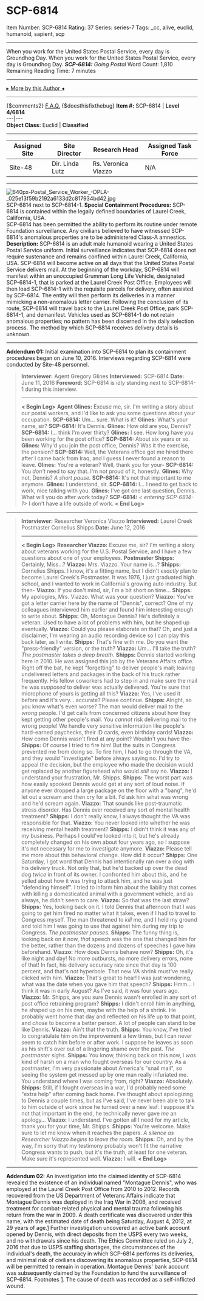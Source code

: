 # SCP-6814
Item Number: SCP-6814
Rating: 37
Series: series-7
Tags: _cc, alive, euclid, humanoid, sapient, scp

---

When you work for the United States Postal Service, every day is Groundhog Day.
When you work for the United States Postal Service, every day is Groundhog Day.
_**SCP-6814:** Going Postal_
Word Count: 1,810
Remaining Reading Time: 7 minutes
* * *
[▸ More by this Author ◂](https://scp-wiki.wikidot.com/brighton-high)
* * *
{$comments2}
[F.A.Q.](https://scp-wiki.wikidot.com/component:info-ayers)
{$doesthisfixthebug}
**Item #:** SCP-6814 | **Level 4/6814**  
---|---  
**Object Class:** Euclid | **Classified**  
* * *
**Assigned Site** | **Site Director** | **Research Head** | **Assigned Task Force**  
---|---|---|---  
Site-48 | Dir. Linda Lutz | Rs. Veronica Viazzo | N/A  
* * *
![640px-Postal_Service_Worker_-_DPLA_-_025e13f59b2192a6133d2c817934bd42.jpg](https://upload.wikimedia.org/wikipedia/commons/thumb/9/99/Postal_Service_Worker_-_DPLA_-_025e13f59b2192a6133d2c817934bd42.jpg/640px-Postal_Service_Worker_-_DPLA_-_025e13f59b2192a6133d2c817934bd42.jpg)
SCP-6814 next to SCP-6814-1.
**Special Containment Procedures:** SCP-6814 is contained within the legally defined boundaries of Laurel Creek, California, USA.  
SCP-6814 has been permitted the ability to perform its routine under remote Foundation surveillance. Any civilians believed to have witnessed SCP-6814's anomalous properties are to be administered Class-A amnestics.
**Description:** SCP-6814 is an adult male humanoid wearing a United States Postal Service uniform. Initial surveillance indicates that SCP-6814 does not require sustenance and remains confined within Laurel Creek, California, USA.
SCP-6814 will become active on all days that the United States Postal Service delivers mail. At the beginning of the workday, SCP-6814 will manifest within an unoccupied Grumman Long Life Vehicle, designated SCP-6814-1, that is parked at the Laurel Creek Post Office. Employees will then load SCP-6814-1 with the requisite parcels for delivery, often assisted by SCP-6814. The entity will then perform its deliveries in a manner mimicking a non-anomalous letter carrier.
Following the conclusion of its route, SCP-6814 will travel back to the Laurel Creek Post Office, park SCP-6814-1, and demanifest. Vehicles used as SCP-6814-1 do not retain anomalous properties; no pattern has been discerned in the daily selection process. The method by which SCP-6814 receives delivery details is unknown.
* * *
**Addendum 01:** Initial examination into SCP-6814 to plan its containment procedures began on June 10, 2016. Interviews regarding SCP-6814 were conducted by Site-48 personnel.
> **Interviewer:** Agent Gregory Glines
> **Interviewed:** SCP-6814
> **Date:** June 11, 2016
> **Foreword:** SCP-6814 is idly standing next to SCP-6814-1 during this interview.
> * * *
> **< Begin Log>**
> **Agent Glines:** Excuse me, sir. I'm writing a story about our postal workers, and I'd like to ask you some questions about your occupation.
> **SCP-6814:** Um… sure. What is it?
> **Glines:** What's your name, sir?
> **SCP-6814:** It's Dennis.
> **Glines:** How old are you, Dennis?
> **SCP-6814:** I… think I'm over thirty?
> **Glines:** I see. How long have you been working for the post office?
> **SCP-6814:** About six years or so.
> **Glines:** Why'd you join the post office, Dennis? Was it the exercise, the pension?
> **SCP-6814:** Well, the Veterans office got me hired there after I came back from Iraq, and I guess I never found a reason to leave.
> **Glines:** You're a veteran? Well, thank you for your-
> **SCP-6814:** You _don't_ need to say that. I'm not proud of it, honestly.
> **Glines:** Why not, Dennis?
> _A short pause._
> **SCP-6814:** It's not that important to me anymore.
> **Glines:** I understand, sir.
> **SCP-6814:** I… I need to get back to work, nice talking with you.
> **Glines:** I've got one last question, Dennis. What will you do after work today?
> **SCP-6814:** _< entering SCP-6814-1>_ I don't have a life outside of work.
> **< End Log>**
* * *
> **Interviewer:** Researcher Veronica Viazzo
> **Interviewed:** Laurel Creek Postmaster Cornelius Shipps
> **Date:** June 12, 2016
> * * *
> **< Begin Log>**
> **Researcher Viazzo:** Excuse me, sir? I'm writing a story about veterans working for the U.S. Postal Service, and I have a few questions about one of your employees.
> **Postmaster Shipps:** Certainly, Miss…?
> **Viazzo:** Mrs. Viazzo. Your name is…?
> **Shipps:** Cornelius Shipps. I know, it's a fitting name, but I didn't _exactly_ plan to become Laurel Creek's Postmaster. It was 1976, I just graduated high school, and I wanted to work in California's growing auto industry. But then-
> **Viazzo:** If you don't mind, sir, I'm a bit short on time…
> **Shipps:** My apologies, Mrs. Viazzo. What was your question?
> **Viazzo:** You've got a letter carrier here by the name of "Dennis", correct? One of my colleagues interviewed him earlier and found him interesting enough to write about.
> **Shipps:** Oh, Montague Dennis? He's definitely a veteran. Used to have a lot of problems with him, but he shaped up eventually.
> **Viazzo:** Could you please elaborate on that? Oh, and just a disclaimer, I'm wearing an audio recording device so I can play this back later, as I write.
> **Shipps:** That's fine with me. Do you want the "press-friendly" version, or the truth?
> **Viazzo:** Um… I'll take the truth?
> _The postmaster takes a deep breath._
> **Shipps:** Dennis started working here in 2010. He was assigned this job by the Veterans Affairs office. Right off the bat, he kept "forgetting" to deliver people's mail; leaving undelivered letters and packages in the back of his truck rather frequently. His fellow coworkers had to step in and make sure the mail he was _supposed_ to deliver was actually delivered. You're sure that microphone of yours is getting all this?
> **Viazzo:** Yes, I've used it before and it's very… accurate? Please continue.
> **Shipps:** Alright, so you know what's even worse? The man would deliver mail to the _wrong_ people. I'd get calls from concerned citizens about how they kept getting other people's mail. You _cannot_ risk delivering mail to the wrong people! We handle very sensitive information like people's hard-earned paychecks, their ID cards, even birthday cards!
> **Viazzo:** How come Dennis wasn't fired at any point? Wouldn't you have the-
> **Shipps:** Of course I tried to fire him! But the suits in Congress prevented me from doing so. To fire him, I had to go through the VA, and they would "investigate" before always saying no. I'd try to appeal the decision, but the employee who made the decision would get replaced by another figurehead who would _still_ say no.
> **Viazzo:** I understand your frustration, Mr. Shipps.
> **Shipps:** The worst part was how easily spooked Dennis would get at any sort of loud noise. If anyone ever dropped a large package on the floor with a "bang", he'd let out a scream and then cry for a bit. I'd ask him what was wrong and he'd scream again.
> **Viazzo:** That sounds like post-traumatic stress disorder. Has Dennis ever received any sort of mental health treatment?
> **Shipps:** I don't really know, I always thought the VA was responsible for that.
> **Viazzo:** You never looked into whether he was receiving mental health treatment?
> **Shipps:** I didn't think it was any of my business. Perhaps I could've looked into it, but he's already completely changed on his own about four years ago, so I suppose it's not necessary for me to investigate anymore.
> **Viazzo:** Please tell me more about this behavioral change. How did it occur?
> **Shipps:** One Saturday, I got word that Dennis had intentionally ran over a dog with his delivery truck. Not only that, but he'd backed up over the dead dog _twice_ in front of its owner. I confronted him about this, and he yelled about how it was trying to attack him, and he was just "defending himself". I tried to inform him about the liability that comes with killing a domesticated animal with a government vehicle, and as always, he didn't seem to care.
> **Viazzo:** So that was the last straw?
> **Shipps:** Yes, looking back on it. I told Dennis that afternoon that I was going to get him fired no matter what it takes, even if I had to travel to Congress myself. The man threatened to _kill_ me, and I held my ground and told him I was going to use that against him during my trip to Congress.
> _The postmaster pauses._
> **Shipps:** The funny thing is, looking back on it now, _that_ speech was the one that changed him for the better, rather than the dozens and dozens of speeches I gave him beforehand.
> **Viazzo:** How does Dennis behave now?
> **Shipps:** Oh, it's like night and day! No more outbursts, no more delivery errors, none of that! In fact, his delivery accuracy rate since that day is 100 percent, and that's _not_ hyperbole. That new VA shrink must've really clicked with him.
> **Viazzo:** That's great to hear! I was just wondering, what was the date when you gave him that speech?
> **Shipps:** Hmm… I think it was in early August? As I've said, it was four years ago.
> **Viazzo:** Mr. Shipps, are you sure Dennis wasn't enrolled in any sort of post office retraining program?
> **Shipps:** I didn't enroll him in anything, he shaped up on his own, maybe with the help of a shrink. He probably went home that day and reflected on his life up to that point, and _chose_ to become a better person. A lot of people can stand to be like Dennis.
> **Viazzo:** Ain't that the truth.
> **Shipps:** You know, I've tried to congratulate him on the improvement a few times, but I can never seem to catch him before or after work. I suppose he leaves as soon as his shift's over out of a lingering shame over the past.
> _The postmaster sighs._
> **Shipps:** You know, thinking back on this now, I _was_ kind of harsh on a man who fought overseas for our country. As a postmaster, I'm very passionate about America's "snail mail", so seeing the system get messed up by one man really infuriated me. You understand where I was coming from, right?
> **Viazzo:** Absolutely.
> **Shipps:** Still, if I fought overseas in a war, I'd probably need some "extra help" after coming back home. I've thought about apologizing to Dennis a couple times, but as I've said, I've never been able to talk to him outside of work since he turned over a new leaf. I suppose it's not that important in the end, he technically never gave _me_ an apology…
> **Viazzo:** I understand. I've gotten all I need for my article, thank you for your time, Mr. Shipps.
> **Shipps:** You're welcome. Make sure to let me know when it reaches the papers.
> _A silence as Researcher Viazzo begins to leave the room._
> **Shipps:** Oh, and by the way, I'm sorry that my testimony probably won't fit the narrative Congress wants to push, but it's the truth, at least for one veteran. Make sure it's represented well.
> **Viazzo:** I will.
> **< End Log>**
* * *
**Addendum 02:** An investigation into the claimed identity of SCP-6814 revealed the existence of an individual named "Montague Dennis", who was employed at the Laurel Creek Post Office from 2010 to 2012.
Records recovered from the US Department of Veterans Affairs indicate that Montague Dennis was deployed in the Iraq War in 2006, and received treatment for combat-related physical and mental trauma following his return from the war in 2009.
A death certificate was discovered under this name, with the estimated date of death being Saturday, August 4, 2012, at 29 years of age.[1](javascript:;) Further investigation uncovered an active bank account opened by Dennis, with direct deposits from the USPS every two weeks, and no withdrawals since his death.
The Ethics Committee ruled on July 2, 2016 that due to USPS staffing shortages, the circumstances of the individual's death, the accuracy in which SCP-6814 performs its deliveries, and minimal risk of civilians discovering its anomalous properties, SCP-6814 will be permitted to remain in operation. Montague Dennis' bank account was subsequently claimed by the Foundation to fund the surveillance of SCP-6814.
Footnotes
[1](javascript:;). The cause of death was recorded as a self-inflicted wound.
* * *